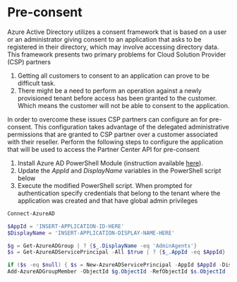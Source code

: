 # Pre-consent 
Azure Active Directory utilizes a consent framework that is based on a user or an administrator giving consent to an application 
that asks to be registered in their directory, which may involve accessing directory data. This framework presents two primary 
problems for Cloud Solution Provider (CSP) partners

1. Getting all customers to consent to an application can prove to be difficult task.
2. There might be a need to perform an operation against a newly provisioned tenant before access has been granted to the customer. 
Which means the customer will not be able to consent to the application.

In order to overcome these issues CSP partners can configure an for pre-consent. This configuration takes advantage of the 
delegated administrative permissions that are granted to CSP partner over a customer associated with their reseller. Perform 
the following steps to configure the application that will be used to access the Partner Center API for pre-consent 

1. Install Azure AD PowerShell Module (instruction available [here](https://docs.microsoft.com/en-us/powershell/azuread/)).
2. Update the _AppId_ and _DisplayName_ variables in the PowerShell script below
3. Execute the modified PowerShell script. When prompted for authentication specify credentials that belong to the tenant where the application was created and that have global 
admin privileges  

```powershell
Connect-AzureAD

$AppId = 'INSERT-APPLICATION-ID-HERE'
$DisplayName = 'INSERT-APPLICATION-DISPLAY-NAME-HERE'

$g = Get-AzureADGroup | ? {$_.DisplayName -eq 'AdminAgents'}
$s = Get-AzureADServicePrincipal -All $true | ? {$_.AppId -eq $AppId}

if ($s -eq $null) { $s = New-AzureADServicePrincipal -AppId $AppId -DisplayName $DisplayName }
Add-AzureADGroupMember -ObjectId $g.ObjectId -RefObjectId $s.ObjectId
```